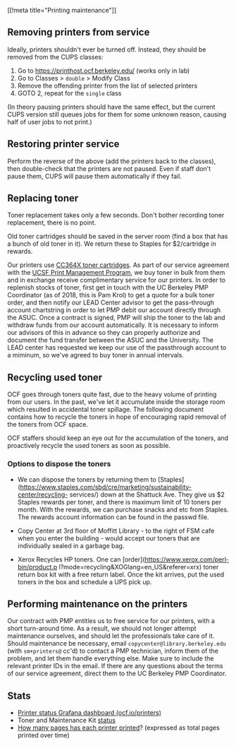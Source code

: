 [[!meta title="Printing maintenance"]]
## Removing printers from service

Ideally, printers shouldn't ever be turned off. Instead, they should be removed
from the CUPS classes:

1. Go to https://printhost.ocf.berkeley.edu/ (works only in lab)
2. Go to Classes > `double` > Modify Class
3. Remove the offending printer from the list of selected printers
4. GOTO 2, repeat for the `single` class

(In theory pausing printers should have the same effect, but the current CUPS
version still queues jobs for them for some unknown reason, causing half of
user jobs to not print.)

## Restoring printer service

Perform the reverse of the above (add the printers back to the classes), then
double-check that the printers are not paused. Even if staff don't pause them,
CUPS will pause them automatically if they fail.

## Replacing toner

Toner replacement takes only a few seconds. Don't bother recording toner
replacement, there is no point.

Old toner cartridges should be saved in the server room (find a box that has a
bunch of old toner in it). We return these to Staples for $2/cartridge in
rewards.

Our printers use [CC364X toner cartridges][toner]. As part of our service
agreement with the [UCSF Print Management Program][pmp], we buy toner in bulk
from them and in exchange receive complimentary service for our printers. In
order to replenish stocks of toner, first get in touch with the UC Berkeley
PMP Coordinator (as of 2018, this is Pam Krol) to get a quote for a bulk toner
order, and then notify our LEAD Center advisor to get the pass-through account
chartstring in order to let PMP debit our account directly through the ASUC.
Once a contract is signed, PMP will ship the toner to the lab and withdraw
funds from our account automatically. It is necessary to inform our advisors
of this in advance so they can properly authorize and document the fund transfer
between the ASUC and the University. The LEAD center has requested we keep our
use of the passthrough account to a miminum, so we've agreed to buy toner in
annual intervals.

## Recycling used toner

OCF goes through toners quite fast, due to the heavy volume of printing from our
users. In the past, we've let it accumulate inside the storage room which
resulted in accidental toner spillage. The following document contains how
to recycle the toners in hope of encouraging rapid removal of the toners from OCF space.

OCF staffers should keep an eye out for the accumulation of the toners, and proactively
recycle the used toners as soon as possible.

### Options to dispose the toners

* We can dispose the toners by returning them to
[Staples](https://www.staples.com/sbd/cre/marketing/sustainability-center/recycling-
services/) down at the Shattuck Ave. They give us $2 Staples rewards per toner, and
there is maximum limit of 10 toners per month. With the rewards, we can purchase
snacks and etc from Staples.
The rewards account information can be found in the passwd file.

* Copy Center at 3rd floor of Moffitt Library - to the right of FSM cafe when you enter the
building - would accept our toners that are individually sealed in a garbage bag.

* Xerox Recycles HP toners. One can [order](https://www.xerox.com/perl-bin/product.p
l?mode=recycling&XOGlang=en_US&referer=xrx) toner return box kit with a free return
label. Once the kit arrives, put the used toners in the box and schedule a UPS pick up.

## Performing maintenance on the printers

Our contract with PMP entitles us to free service for our printers, with a
short turn-around time. As a result, we should not longer attempt maintenance
ourselves, and should let the professionals take care of it. Should maintenance
be necessary, email `copycenter@library.berkeley.edu` (with `sm+printers@` cc'd)
to contact a PMP technician, inform them of the problem, and let them handle
everything else. Make sure to include the relevant printer IDs in the email. If
there are any questions about the terms of our service agreement, direct them to
the UC Berkeley PMP Coordinator.


## Stats

 * [Printer status Grafana dashboard (ocf.io/printers)][printer-dashboard]
 * Toner and Maintenance Kit [status][printer-summary]
 * [How many pages has each printer printed][pages-printed]? (expressed as total
   pages printed over time)


[toner]: http://www.staples.com/HP-64X-Black-Toner-Cartridge-CC364XD-High-Yield-Twin-Pack/product_821762
[pmp]: http://campuslifeservices.ucsf.edu/documentsmedia/services/print_management
[printer-dashboard]: https://ocf.io/printers
[printer-summary]: https://www.ocf.berkeley.edu/stats/
[pages-printed]: https://www.ocf.berkeley.edu/stats/printing/pages-printed
